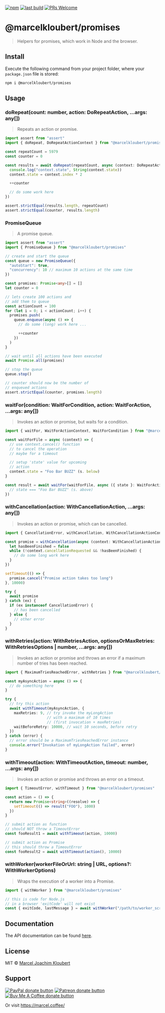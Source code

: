 [![npm](https://img.shields.io/npm/v/@marcelkloubert/promises.svg)](https://www.npmjs.com/package/@marcelkloubert/promises)
[![last build](https://img.shields.io/github/workflow/status/mkloubert/js-promises/Publish)](https://github.com/mkloubert/js-promises/actions?query=workflow%3APublish)
[![PRs Welcome](https://img.shields.io/badge/PRs-welcome-brightgreen.svg?style=flat-square)](https://github.com/mkloubert/js-promises/pulls)

# @marcelkloubert/promises

> Helpers for promises, which work in Node and the browser.

## Install

Execute the following command from your project folder, where your `package.json` file is stored:

```bash
npm i @marcelkloubert/promises
```

## Usage

### doRepeat(count: number, action: DoRepeatAction, ...args: any[])

> Repeats an action or promise.

```typescript
import assert from "assert"
import { doRepeat, DoRepeatActionContext } from "@marcelkloubert/promises"

const repeatCount = 5979
const counter = 0

const results = await doRepeat(repeatCount, async (context: DoRepeatActionContext) => {
  console.log("context.state", String(context.state))
  context.state = context.index * 2

  ++counter

  // do some work here
})

assert.strictEqual(results.length, repeatCount)
assert.strictEqual(counter, results.length)
```

### PromiseQueue

> A promise queue.

```typescript
import assert from "assert"
import { PromiseQueue } from "@marcelkloubert/promises"

// create and start the queue
const queue = new PromiseQueue({
  "autoStart": true,
  "concurrency": 10 // maximum 10 actions at the same time
})

const promises: Promise<any>[] = []
let counter = 0

// lets create 100 actions and
// add them to queue
const actionCount = 100
for (let i = 0; i < actionCount; i++) {
  promises.push(
    queue.enqueue(async () => {
      // do some (long) work here ...

      ++counter
    })
  )
}

// wait until all actions have been executed
await Promise.all(promises)

// stop the queue
queue.stop()

// counter should now be the number of
// enqueued actions
assert.strictEqual(counter, promises.length)
```

### waitFor(condition: WaitForCondition, action: WaitForAction, ...args: any[])

> Invokes an action or promise, but waits for a condition.

```typescript
import { waitFor, WaitForActionContext, WaitForCondition } from "@marcelkloubert/promises"

const waitForFile = async (context) => {
  // use context.cancel() function
  // to cancel the operation
  // maybe for a timeout

  // setup 'state' value for upcoming
  // action
  context.state = "Foo Bar BUZZ" (s. below)
}

const result = await waitFor(waitForFile, async ({ state }: WaitForActionContext) => {
  // state === "Foo Bar BUZZ" (s. above)
})
```

### withCancellation(action: WithCancellationAction, ...args: any[])

> Invokes an action or promise, which can be cancelled.

```typescript
import { CancellationError, withCancellation, WithCancellationActionContext } from "@marcelkloubert/promises"

const promise = withCancellation(async (context: WithCancellationActionContext) => {
  let hasBeenFinished = false
  while (!context.cancellationRequested && !hasBeenFinished) {
    // do some long work here
  }
})

setTimeout(() => {
  promise.cancel("Promise action takes too long")
}, 10000)

try {
  await promise
} catch (ex) {
  if (ex instanceof CancellationError) {
    // has been cancelled
  } else {
    // other error
  }
}
```

### withRetries(action: WithRetriesAction, optionsOrMaxRetries: WithRetriesOptions | number, ...args: any[])

> Invokes an action or promise and throws an error if a maximum number of tries has been reached.

```typescript
import { MaximumTriesReachedError, withRetries } from "@marcelkloubert/promises"

const myAsyncAction = async () => {
  // do something here
}

try {
  // try this action
  await withTimeout(myAsyncAction, {
    maxRetries: 9, // try invoke the myLongAction
                   // with a maximum of 10 times
                   // (first invocation + maxRetries)
    waitBeforeRetry: 10000, // wait 10 seconds, before retry
  })
} catch (error) {
  // error should be a MaximumTriesReachedError instance
  console.error("Invokation of myLongAction failed", error)
}
```

### withTimeout(action: WithTimeoutAction, timeout: number, ...args: any[])

> Invokes an action or promise and throws an error on a timeout.

```typescript
import { TimeoutError, withTimeout } from "@marcelkloubert/promises"

const action = () => {
  return new Promise<string>((resolve) => {
    setTimeout(() => result("FOO"), 1000)
  })
}

// submit action as function
// should NOT throw a TimeoutError
const fooResult1 = await withTimeout(action, 10000)

// submit action as Promise
// this should throw a TimeoutError
const fooResult2 = await withTimeout(action(), 10000)
```

### withWorker(workerFileOrUrl: string | URL, options?: WithWorkerOptions)

> Wraps the execution of a worker into a Promise.

```typescript
import { withWorker } from "@marcelkloubert/promises"

// this is code for Node.js
// in a browser 'exitCode' will not exist
const { exitCode, lastMessage } = await withWorker("/path/to/worker_script.js")
```

## Documentation

The API documentation can be found [here](https://mkloubert.github.io/js-promises/).

## License

MIT © [Marcel Joachim Kloubert](https://github.com/mkloubert)

## Support

<span class="badge-paypal"><a href="https://paypal.me/MarcelKloubert" title="Donate to this project using PayPal"><img src="https://img.shields.io/badge/paypal-donate-yellow.svg" alt="PayPal donate button" /></a></span>
<span class="badge-patreon"><a href="https://patreon.com/mkloubert" title="Donate to this project using Patreon"><img src="https://img.shields.io/badge/patreon-donate-yellow.svg" alt="Patreon donate button" /></a></span>
<span class="badge-buymeacoffee"><a href="https://buymeacoffee.com/mkloubert" title="Donate to this project using Buy Me A Coffee"><img src="https://img.shields.io/badge/buy%20me%20a%20coffee-donate-yellow.svg" alt="Buy Me A Coffee donate button" /></a></span>

Or visit https://marcel.coffee/
